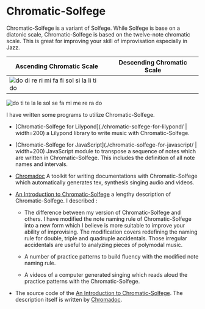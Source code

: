 
Chromatic-Solfege
==================

Chromatic-Solfege is a variant of Solfege. While Solfege is base on a diatonic
scale, Chromatic-Solfege is based on the twelve-note chromatic scale. This is
great for improving your skill of improvisation especially in Jazz.

Ascending Chromatic Scale | Descending Chromatic Scale
--------------------------|---------------------------
![do di re ri mi fa fi sol si la li ti do](./an-introduction-to-chromatic-solfege/docs/solfege-aug-small.png) | 
![do ti te la le sol se fa mi me re ra do](./an-introduction-to-chromatic-solfege/docs/solfege-dim-small.png) 

I have written some programs to utilize Chromatic-Solfege.

- [Chromatic-Solfege for Lilypond](./chromatic-solfege-for-lilypond/ |
  width=200) a Lilypond library to write music with Chromatic-Solfege.

- [Chromatic-Solfege for JavaScript](./chromatic-solfege-for-javascript/ |
  width=200) JavaScript module to transpose a sequence of notes which are
  written in Chromatic-Solfege. This includes the definition of all note names
  and intervals.

- [Chromadoc](./chromadoc/) A toolkit for writing documentations with
  Chromatic-Solfege which automatically generates tex, synthesis singing audio
  and videos. 

- [An Introduction to Chromatic-Solfege](an-introduction-to-chromatic-solfege/)
  a lengthy description of Chromatic-Solfege. I described : 
    -  The difference between my version of Chromatic-Solfege and others.  I
       have modified the note naming rule of Chromatic-Solfege into a new form
       which I believe is more suitable to improve your ability of improvising.
       The modification covers redefining the naming rule for double, triple
       and quadruple accidentals.  Those irregular accidentals are useful to
       analyzing pieces of polymodal music.

    - A number of practice patterns to build fluency with the modified note
      naming rule.

    - A videos of a computer generated singing which reads aloud the practice
      patterns with the Chromatic-Solfege.

- The source code of the [An Introduction to
  Chromatic-Solfege](an-introduction-to-chromatic-solfege/). The description
  itself is written by [Chromadoc](./chromadoc/). 



[modeline]: # ( vim: set spell fo+=a2 path+=../ suffixesadd+=.md: )
